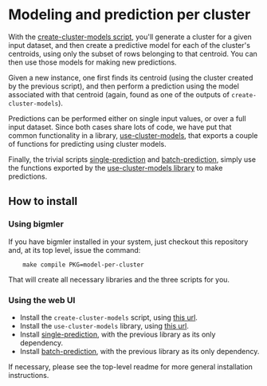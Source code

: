 # Modeling and prediction per cluster

With the [create-cluster-models script](create-cluster-models), you'll
generate a cluster for a given input dataset, and then create a
predictive model for each of the cluster's centroids, using only the
subset of rows belonging to that centroid.  You can then use those
models for making new predictions.

Given a new instance, one first finds its centroid (using the cluster
created by the previous script), and then perform a prediction using
the model associated with that centroid (again, found as one of the
outputs of `create-cluster-models`).

Predictions can be performed either on single input values, or over a
full input dataset.  Since both cases share lots of code, we have put
that common functionality in a library,
[use-cluster-models](use-cluster-models), that exports a couple of
functions for predicting using cluster models.

Finally, the trivial scripts [single-prediction](single-prediction)
and [batch-prediction](batch-prediction), simply use the functions
exported by the [use-cluster-models library](use-cluster-models) to
make predictions.

## How to install

### Using bigmler

If you have bigmler installed in your system, just checkout this
repository and, at its top level, issue the command:

        make compile PKG=model-per-cluster

That will create all necessary libraries and the three scripts for
you.

### Using the web UI

- Install the `create-cluster-models` script, using
  [this url](./create-cluster-models).
- Install the `use-cluster-models` library, using
  [this url](./use-cluster-models).
- Install [single-prediction](./single-prediction), with the previous
  library as its only dependency.
- Install [batch-prediction](./batch-prediction), with the previous
  library as its only dependency.

If necessary, please see the top-level readme for more general
installation instructions.